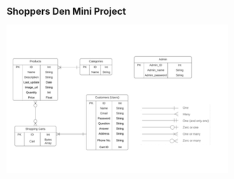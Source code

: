 ## Shoppers Den Mini Project

![ERD Diagram here](https://github.com/Ankit7B/shoppers-den-Mini-Project/blob/master/ERD-Diagram.png)
